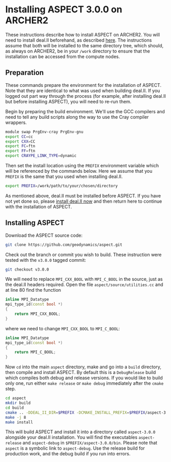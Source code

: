 # Installing ASPECT 3.0.0 on ARCHER2

These instructions describe how to install ASPECT on ARCHER2. You will need to install deal.II beforehand, as described [here](../deal.II/archer2/deal-ii-9.5-archer2.md). The instructions assume that both will be installed to the same directory tree, which should, as always on ARCHER2, be in your `/work` directory to ensure that the installation can be accessed from the compute nodes.

## Preparation

These commands prepare the environment for the installation of ASPECT. Note that they are identical to what was used when building deal.II. If you logged out part way through the process (for example, after installing deal.II but before installing ASPECT), you will need to re-run them.

Begin by preparing the build environment. We'll use the GCC compilers and need to tell any build scripts along the way to use the Cray compiler wrappers.

```bash
module swap PrgEnv-cray PrgEnv-gnu 
export CC=cc
export CXX=CC
export FC=ftn
export FF=ftn
export CRAYPE_LINK_TYPE=dynamic
```

Then set the install location using the `PREFIX` environment variable which will be referenced by the commands below. Here we assume that you `PREFIX` is the same that you used when installing deal.II.

```bash
export PREFIX=/work/path/to/your/chosen/directory
```

As mentioned above, deal.II must be installed before ASPECT. If you have not yet done so, please [install deal.II now](../deal.II/archer2/deal-ii-9.5-archer2.md) and then return here to continue with the installation of ASPECT.

## Installing ASPECT

Download the ASPECT source code:

```bash
git clone https://github.com/geodynamics/aspect.git
```

Check out the branch or commit you wish to build. These instruction were tested with the `v3.0.0` tagged commit:

```bash
git checkout v3.0.0
```

We will need to replace `MPI_CXX_BOOL` with `MPI_C_BOOL` in the source, just as the deal.II headers required. Open the file `aspect/source/utilities.cc` and at line 80 find the function

```c++
inline MPI_Datatype
mpi_type_id(const bool *)
{
    return MPI_CXX_BOOL;
}
```

where we need to change `MPI_CXX_BOOL` to `MPI_C_BOOL`:

```c++
inline MPI_Datatype
mpi_type_id(const bool *)
{
    return MPI_C_BOOL;
}
```

Now `cd` into the main `aspect` directory, make and go into a `build` directory, then compile and install ASPECT. By default this is a `DebugRelease` build which compiles both debug and release versions. If you would like to build only one, run either `make release` or `make debug` immediately after the `cmake` step.

```bash
cd aspect
mkdir build
cd build
cmake .. -DDEAL_II_DIR=$PREFIX -DCMAKE_INSTALL_PREFIX=$PREFIX/aspect-3.0.0
make -j 8
make install
```

This will build ASPECT and install it into a directory called `aspect-3.0.0` alongside your deal.II installation. You will find the executables `aspect-release` and `aspect-debug` in `$PREFIX/aspect-3.0.0/bin`. Please note that `aspect` is a symbolic link to `aspect-debug`. Use the release build for production work, and the debug build if you run into errors.
